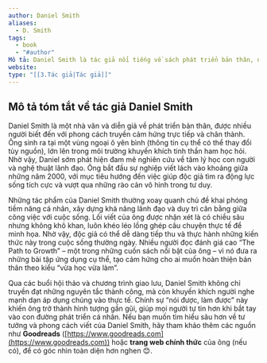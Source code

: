 ```yaml
---
author: Daniel Smith
aliases:
  - D. Smith
tags:
  - book
  - "#author"
Mô tả: Daniel Smith là tác giả nổi tiếng về sách phát triển bản thân, nổi bật với lối viết súc tích và tinh thần cổ vũ độc giả mở rộng tư duy. Sách của ông thường tập trung vào lãnh đạo, tư duy đổi mới và cách vượt qua giới hạn bản thân.
website: 
type: "[[3.Tác giả|Tác giả]]"
---
```

## Mô tả tóm tắt về tác giả Daniel Smith

Daniel Smith là một nhà văn và diễn giả về phát triển bản thân, được nhiều người biết đến với phong cách truyền cảm hứng trực tiếp và chân thành. Ông sinh ra tại một vùng ngoại ô yên bình (thông tin cụ thể có thể thay đổi tùy nguồn), lớn lên trong môi trường khuyến khích tinh thần ham học hỏi. Nhờ vậy, Daniel sớm phát hiện đam mê nghiên cứu về tâm lý học con người và nghệ thuật lãnh đạo. Ông bắt đầu sự nghiệp viết lách vào khoảng giữa những năm 2000, với mục tiêu hướng đến việc giúp độc giả tìm ra động lực sống tích cực và vượt qua những rào cản vô hình trong tư duy.

Những tác phẩm của Daniel Smith thường xoay quanh chủ đề khai phóng tiềm năng cá nhân, xây dựng khả năng lãnh đạo và duy trì cân bằng giữa công việc với cuộc sống. Lối viết của ông được nhận xét là có chiều sâu nhưng không khô khan, luôn khéo léo lồng ghép câu chuyện thực tế để minh họa. Nhờ vậy, độc giả có thể dễ dàng tiếp thu và thực hành những kiến thức này trong cuộc sống thường ngày. Nhiều người đọc đánh giá cao “The Path to Growth” – một trong những cuốn sách nổi bật của ông – vì nó đưa ra những bài tập ứng dụng cụ thể, tạo cảm hứng cho ai muốn hoàn thiện bản thân theo kiểu “vừa học vừa làm”.

Qua các buổi hội thảo và chương trình giao lưu, Daniel Smith không chỉ truyền đạt những nguyên tắc thành công, mà còn khuyến khích người nghe mạnh dạn áp dụng chúng vào thực tế. Chính sự “nói được, làm được” này khiến ông trở thành hình tượng gần gũi, giúp mọi người tự tin hơn khi bắt tay vào con đường phát triển cá nhân. Nếu bạn muốn tìm hiểu sâu hơn về tư tưởng và phong cách viết của Daniel Smith, hãy tham khảo thêm các nguồn như **Goodreads** ([https://www.goodreads.com](https://www.goodreads.com)) hoặc **trang web chính thức** của ông (nếu có), để có góc nhìn toàn diện hơn nghen 😊.